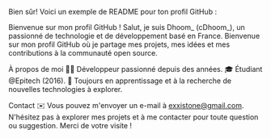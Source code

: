 
Bien sûr! Voici un exemple de README pour ton profil GitHub :

Bienvenue sur mon profil GitHub !
Salut, je suis Dhoom_ (cDhoom_), un passionné de technologie et de développement basé en France. 
Bienvenue sur mon profil GitHub où je partage mes projets, mes idées et mes contributions à la communauté open source.

À propos de moi
👨‍💻 Développeur passionné depuis des années.
🎓 Étudiant @Epitech (2016).
🌱 Toujours en apprentissage et à la recherche de nouvelles technologies à explorer.

Contact
✉️ Vous pouvez m'envoyer un e-mail à exxistone@gmail.com.
N'hésitez pas à explorer mes projets et à me contacter pour toute question ou suggestion. 
Merci de votre visite !
